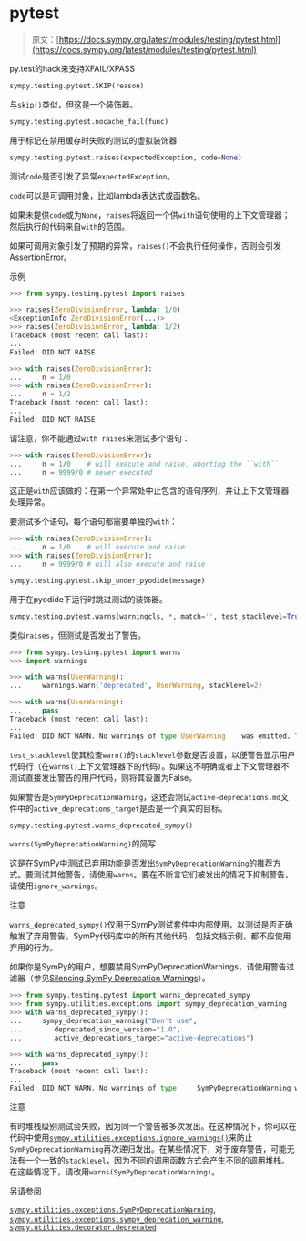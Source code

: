 # pytest

> 原文：[https://docs.sympy.org/latest/modules/testing/pytest.html](https://docs.sympy.org/latest/modules/testing/pytest.html)

py.test的hack来支持XFAIL/XPASS

```py
sympy.testing.pytest.SKIP(reason)
```

与`skip()`类似，但这是一个装饰器。

```py
sympy.testing.pytest.nocache_fail(func)
```

用于标记在禁用缓存时失败的测试的虚拟装饰器

```py
sympy.testing.pytest.raises(expectedException, code=None)
```

测试`code`是否引发了异常`expectedException`。

`code`可以是可调用对象，比如lambda表达式或函数名。

如果未提供`code`或为`None`，`raises`将返回一个供`with`语句使用的上下文管理器；然后执行的代码来自`with`的范围。

如果可调用对象引发了预期的异常，`raises()`不会执行任何操作，否则会引发AssertionError。

示例

```py
>>> from sympy.testing.pytest import raises 
```

```py
>>> raises(ZeroDivisionError, lambda: 1/0)
<ExceptionInfo ZeroDivisionError(...)>
>>> raises(ZeroDivisionError, lambda: 1/2)
Traceback (most recent call last):
...
Failed: DID NOT RAISE 
```

```py
>>> with raises(ZeroDivisionError):
...     n = 1/0
>>> with raises(ZeroDivisionError):
...     n = 1/2
Traceback (most recent call last):
...
Failed: DID NOT RAISE 
```

请注意，你不能通过`with raises`来测试多个语句：

```py
>>> with raises(ZeroDivisionError):
...     n = 1/0    # will execute and raise, aborting the ``with``
...     n = 9999/0 # never executed 
```

这正是`with`应该做的：在第一个异常处中止包含的语句序列，并让上下文管理器处理异常。

要测试多个语句，每个语句都需要单独的`with`：

```py
>>> with raises(ZeroDivisionError):
...     n = 1/0    # will execute and raise
>>> with raises(ZeroDivisionError):
...     n = 9999/0 # will also execute and raise 
```

```py
sympy.testing.pytest.skip_under_pyodide(message)
```

用于在pyodide下运行时跳过测试的装饰器。

```py
sympy.testing.pytest.warns(warningcls, *, match='', test_stacklevel=True)
```

类似`raises`，但测试是否发出了警告。

```py
>>> from sympy.testing.pytest import warns
>>> import warnings 
```

```py
>>> with warns(UserWarning):
...     warnings.warn('deprecated', UserWarning, stacklevel=2) 
```

```py
>>> with warns(UserWarning):
...     pass
Traceback (most recent call last):
...
Failed: DID NOT WARN. No warnings of type UserWarning    was emitted. The list of emitted warnings is: []. 
```

`test_stacklevel`使其检查`warn()`的`stacklevel`参数是否设置，以便警告显示用户代码行（在`warns()`上下文管理器下的代码）。如果这不明确或者上下文管理器不测试直接发出警告的用户代码，则将其设置为False。

如果警告是`SymPyDeprecationWarning`，这还会测试`active-deprecations.md`文件中的`active_deprecations_target`是否是一个真实的目标。

```py
sympy.testing.pytest.warns_deprecated_sympy()
```

`warns(SymPyDeprecationWarning)`的简写

这是在SymPy中测试已弃用功能是否发出`SymPyDeprecationWarning`的推荐方式。要测试其他警告，请使用`warns`。要在不断言它们被发出的情况下抑制警告，请使用`ignore_warnings`。

注意

`warns_deprecated_sympy()`仅用于SymPy测试套件中内部使用，以测试是否正确触发了弃用警告。SymPy代码库中的所有其他代码，包括文档示例，都不应使用弃用的行为。

如果你是SymPy的用户，想要禁用SymPyDeprecationWarnings，请使用警告过滤器（参见[Silencing SymPy Deprecation Warnings](../../explanation/active-deprecations.html#silencing-sympy-deprecation-warnings)）。

```py
>>> from sympy.testing.pytest import warns_deprecated_sympy
>>> from sympy.utilities.exceptions import sympy_deprecation_warning
>>> with warns_deprecated_sympy():
...     sympy_deprecation_warning("Don't use",
...        deprecated_since_version="1.0",
...        active_deprecations_target="active-deprecations") 
```

```py
>>> with warns_deprecated_sympy():
...     pass
Traceback (most recent call last):
...
Failed: DID NOT WARN. No warnings of type     SymPyDeprecationWarning was emitted. The list of emitted warnings is: []. 
```

注意

有时堆栈级别测试会失败，因为同一个警告被多次发出。在这种情况下，你可以在代码中使用[`sympy.utilities.exceptions.ignore_warnings()`](../utilities/exceptions.html#sympy.utilities.exceptions.ignore_warnings "sympy.utilities.exceptions.ignore_warnings")来防止`SymPyDeprecationWarning`再次递归发出。在某些情况下，对于废弃警告，可能无法有一个一致的`stacklevel`，因为不同的调用函数方式会产生不同的调用堆栈。在这些情况下，请改用`warns(SymPyDeprecationWarning)`。

另请参阅

[`sympy.utilities.exceptions.SymPyDeprecationWarning`](../utilities/exceptions.html#sympy.utilities.exceptions.SymPyDeprecationWarning "sympy.utilities.exceptions.SymPyDeprecationWarning"), [`sympy.utilities.exceptions.sympy_deprecation_warning`](../utilities/exceptions.html#sympy.utilities.exceptions.sympy_deprecation_warning "sympy.utilities.exceptions.sympy_deprecation_warning"), [`sympy.utilities.decorator.deprecated`](../utilities/decorator.html#sympy.utilities.decorator.deprecated "sympy.utilities.decorator.deprecated")
